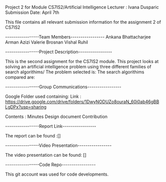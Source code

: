 Project 2 for Module CS7IS2/Artificial Intelligence 
Lecturer : Ivana Dusparic 
Submission Date: April 7th 




This file contains all relevant submission information for the assignment 2 of CS7IS2  

-----------------Team Members-----------------
Ankana Bhattacharjee
Arman Azizi
Valerie Brosnan
Vishal Ruhil  

-----------------Project Description-----------------

This is the second assignment for the CS7IS2 module. This project looks at solving an artificial intelligence problem using three different families of search algorithims/ 
The problem selected is:
The search algorithims compared are: 



-----------------Group Communications-----------------  

Google Folder used containing:
Link : https://drive.google.com/drive/folders/1DwyNODUZo8ouraN_60i0ab46gBBLgDPx?usp=sharing  


Contents :              Minutes 
                        Design document 
                        Contribution


-----------------Report Link-----------------  


The report can be found :[]

-----------------Video Presentation-----------------  
 
The video presentation can be found: []


-----------------Code Repo-----------------

This git account was used for code developments.



        